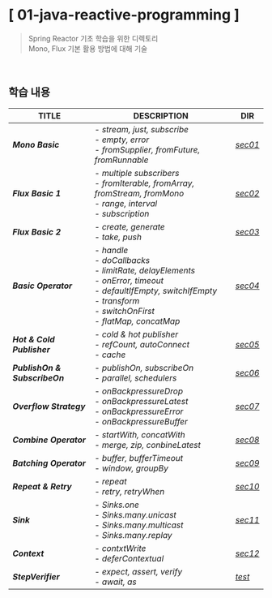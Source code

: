 # [ 01-java-reactive-programming ]
> Spring Reactor 기초 학습을 위한 디렉토리  
> Mono, Flux 기본 활용 방법에 대해 기술

</br>

## 학습 내용
| **TITLE** | **DESCRIPTION** | **DIR** |
| ------- | ------- | ------- |
| **_Mono Basic_** | - _stream, just, subscribe_ <br> - _empty, error_ <br> - _fromSupplier, fromFuture, fromRunnable_  | [_sec01_](./reactor/src/main/java/project/reactor/sec01) |
| **_Flux Basic 1_** | - _multiple subscribers_ <br> - _fromIterable, fromArray, fromStream, fromMono_ <br> - _range, interval_ <br> - _subscription_ <br> | [_sec02_](./reactor/src/main/java/project/reactor/sec02) |
| **_Flux Basic 2_** | - _create, generate_ <br> - _take, push_ <br> | [_sec03_](./reactor/src/main/java/project/reactor/sec03) |
| **_Basic Operator_** | - _handle_ <br> - _doCallbacks_ <br> - _limitRate, delayElements_ <br> - _onError, timeout_ <br> - _defaultIfEmpty, switchIfEmpty_ <br> - _transform_ <br> - _switchOnFirst_ <br> - _flatMap, concatMap_ | [_sec04_](./reactor/src/main/java/project/reactor/sec04) |
| **_Hot & Cold Publisher_** | - _cold & hot publisher_ <br> - _refCount, autoConnect_ <br> - _cache_ | [_sec05_](./reactor/src/main/java/project/reactor/sec05) |
| **_PublishOn & SubscribeOn_** | - _publishOn, subscribeOn_ <br> - _parallel, schedulers_ | [_sec06_](./reactor/src/main/java/project/reactor/sec06) |
| **_Overflow Strategy_** | - _onBackpressureDrop_ <br> - _onBackpressureLatest_ <br> - _onBackpressureError_ <br> - _onBackpressureBuffer_ | [_sec07_](./reactor/src/main/java/project/reactor/sec07) |
| **_Combine Operator_** | - _startWith, concatWith_ <br> - _merge, zip, conbineLatest_ | [_sec08_](./reactor/src/main/java/project/reactor/sec08) |
| **_Batching Operator_** | - _buffer, bufferTimeout_ <br> - _window, groupBy_ | [_sec09_](./reactor/src/main/java/project/reactor/sec09) |
| **_Repeat & Retry_** | - _repeat_ <br> - _retry, retryWhen_ | [_sec10_](./reactor/src/main/java/project/reactor/sec10) |
| **_Sink_** | - _Sinks.one_ <br> - _Sinks.many.unicast_ <br> - _Sinks.many.multicast_ <br> - _Sinks.many.replay_ | [_sec11_](./reactor/src/main/java/project/reactor/sec11) |
| **_Context_** | - _contxtWrite_ <br> - _deferContextual_ | [_sec12_](./reactor/src/main/java/project/reactor/sec12) |
| **_StepVerifier_** | - _expect, assert, verify_ <br> - _await, as_ | [_test_](./reactor/src/test/java/project/reactor/test) |


<br>
